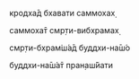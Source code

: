кродха̄д бхавати саммохах̣

саммоха̄т смр̣ти-вибхрамах̣

смр̣ти-бхрам̇ш́а̄д буддхи-на̄ш́о

буддхи-на̄ш́а̄т пран̣аш́йати